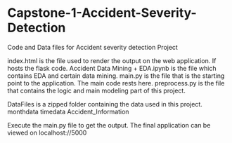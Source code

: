 # Capstone-1-Accident-Severity-Detection
Code and Data files for Accident severity detection Project

index.html is the file used to render the output on the web application. If hosts the flask code.
Accident Data Mining + EDA.ipynb is the file which contains EDA and certain data mining.
main.py is the file that is the starting point to the application. The main code rests here.
preprocess.py is the file that contains the logic and main modeling part of this project. 

DataFiles is a zipped folder containing the data used in this project.
monthdata
timedata
Accident_Information

Execute the main.py file to get the output.
The final application can be viewed on localhost://5000
